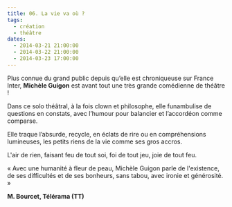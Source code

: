 ```yaml
---
title: 06. La vie va où ?
tags: 
  - création
  - théâtre
dates:
  - 2014-03-21 21:00:00
  - 2014-03-22 21:00:00
  - 2014-03-23 17:00:00
---
```


Plus connue du grand public depuis qu’elle est chroniqueuse sur France Inter, **Michèle Guigon** est avant tout une très grande comédienne de théâtre !

Dans ce solo théâtral, à la fois clown et philosophe, elle funambulise de questions en constats, avec l’humour pour balancier et l’accordéon comme comparse.

Elle traque l’absurde, recycle, en éclats de rire ou en compréhensions lumineuses, les petits riens de la vie comme ses gros accros. 

L'air de rien, faisant feu de tout soi, foi de tout jeu, joie de tout feu.


<quote>« Avec une humanité à fleur de peau, Michèle Guigon parle de l'existence, de ses difficultés et de ses bonheurs, sans tabou, avec ironie et générosité. »

**M. Bourcet, Télérama (TT)**</quote>


